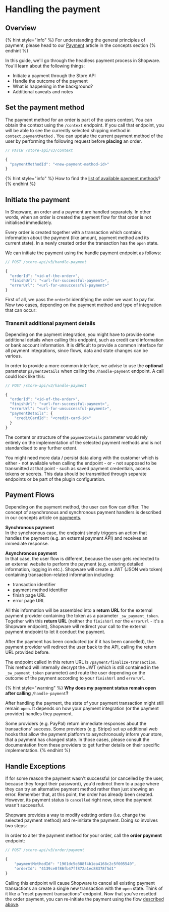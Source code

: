 # Handling the payment

## Overview

{% hint style="info" %}
For understanding the general principles of payment, please head to our [Payment](https://github.com/shopware/docs/tree/4dd18decd18d812c20a9c2b9c224299c519af522/concepts/commerce/checkout-concept/payments.md) article in the concepts section
{% endhint %}

In this guide, we'll go through the headless payment process in Shopware. You'll learn about the following things:

* Initiate a payment through the Store API
* Handle the outcome of the payment
* What is happening in the background?
* Additional caveats and notes

## Set the payment method

The payment method for an order is part of the users context. You can obtain the context using the `/context` endpoint. If you call that endpoint, you will be able to see the currently selected shipping method in `context.paymentMethod` . You can update the current payment method of the user by performing the following request before **placing** an order.

```javascript
// PATCH /store-api/v3/context

{
  "paymentMethodId": "<new-payment-method-id>"
}
```

{% hint style="info" %}
How to find the [list of available payment methods](work-with-the-cart.md#payment-methods)?
{% endhint %}

## Initiate the payment

In Shopware, an order and a payment are handled separately. In other words, when an order is created the payment flow for that order is not initialised immediately.

Every order is created together with a transaction which contains information about the payment \(like amount, payment method and its current state\). In a newly created order the transaction has the `open` state.

We can initiate the payment using the handle payment endpoint as follows:

```javascript
// POST /store-api/v3/handle-payment

{
  "orderId": "<id-of-the-order>",
  "finishUrl": "<url-for-successful-payment>",
  "errorUrl": "<url-for-unsuccessful-payment>"
}
```

First of all, we pass the `orderId` identifying the order we want to pay for. Now two cases, depending on the payment method and type of integration that can occur:

### Transmit additional payment details

Depending on the payment integration, you might have to provide some additional details when calling this endpoint, such as credit card information or bank account information. It is difficult to provide a common interface for all payment integrations, since flows, data and state changes can be various.

In order to provide a more common interface, we advise to use the **optional** parameter `paymentDetails` when calling the `/handle-payment` endpoint. A call could look like this:

```javascript
// POST /store-api/v3/handle-payment

{
  "orderId": "<id-of-the-order>",
  "finishUrl": "<url-for-successful-payment>",
  "errorUrl": "<url-for-unsuccessful-payment>",
  "paymentDetails": {
    "creditCardId": "<credit-card-id>"
  }
}
```

The content or structure of the `paymentDetails` parameter would rely entirely on the implementation of the selected payment methods and is not standardised to any further extent.

You might need more data / persist data along with the customer which is either - not available when calling the endpoint - or - not supposed to be transmitted at that point - such as saved payment credentials, access tokens or secrets. This data should be transmitted through separate endpoints or be part of the plugin configuration.

## Payment Flows

Depending on the payment method, the user can flow can differ. The concept of asynchronous and synchronous payment handlers is described in our concepts article on [payments](https://github.com/shopware/docs/tree/4dd18decd18d812c20a9c2b9c224299c519af522/concepts/commerce/checkout-concept/payments.md).

**Synchronous payment**  
In the synchronous case, the endpoint simply triggers an action that handles the payment \(e.g. an external payment API\) and receives an immediate response.

**Asynchronous payment**  
In that case, the user flow is different, because the user gets redirected to an external website to perform the payment \(e.g. entering detailed information, logging in etc.\). Shopware will create a JWT \(JSON web token\) containing transaction-related information including:

* transaction identifier
* payment method identifier
* finish page URL
* error page URL

All this information will be assembled into a **return URL** for the external payment provider containing the token as a parameter `_sw_payment_token`. Together with this **return URL** \(neither the `finishUrl` nor the `errorUrl` - it's a Shopware endpoint\), Shopware will redirect your call to the external payment endpoint to let it conduct the payment.

After the payment has been conducted \(or if it has been cancelled\), the payment provider will redirect the user back to the API, calling the return URL provided before.

The endpoint called in this return URL is `/payment/finalize-transaction`. This method will internally decrypt the JWT \(which is still contained in the `_sw_payment_token` parameter\) and route the user depending on the outcome of the payment according to your `finishUrl` and `errorUrl`.

{% hint style="warning" %}
**Why does my payment status remain open after calling** `/handle-payment`**?**

After handling the payment, the state of your payment transaction might still remain `open`. It depends on how your payment integration \(or the payment provider\) handles they payment.

Some providers \(e.g. PayPal\) return immediate responses about the transactions' success. Some providers \(e.g. Stripe\) set up additional web hooks that allow the payment platform to asynchronously inform your store, that a payment has changed state. In those cases, please consult the documentation from these providers to get further details on their specific implementation.
{% endhint %}

## Handle Exceptions

If for some reason the payment wasn't successful \(or cancelled by the user, because they forgot their password\), you'd redirect them to a page where they can try an alternative payment method rather than just showing an error. Remember that, at this point, the order has already been created. However, its payment status is `cancelled` right now, since the payment wasn't successful.

Shopware provides a way to modify existing orders \(i.e. change the selected payment method\) and re-initiate the payment. Doing so involves two steps:

In order to alter the payment method for your order, call the **order payment** endpoint:

```javascript
// POST /store-api/v3/order/payment

{
    "paymentMethodId": "1901dc5e888f4b1ea4168c2c5f005540",
    "orderId": "4139ce0f86fb47ff872a1ec88378f5d1"
}
```

Calling this endpoint will cause Shopware to cancel all existing payment transactions an create a single new transaction with the `open` state. Think of it like a "reset payment transactions" endpoint. Now that you've resetted the order payment, you can re-initiate the payment using the flow [described above](handling-the-payment.md#introduction).

